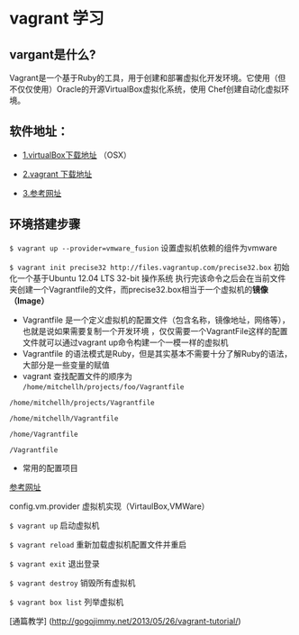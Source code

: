 **vagrant 学习**
========================
vargant是什么?
----------------
Vagrant是一个基于Ruby的工具，用于创建和部署虚拟化开发环境。它使用（但不仅仅使用）Oracle的开源VirtualBox虚拟化系统，使用 Chef创建自动化虚拟环境。

软件地址：
----------------
- [1.virtualBox下载地址](http://download.virtualbox.org/virtualbox/4.2.18/VirtualBox-4.2.18-88780-OSX.dmg) （OSX）

- [2.vagrant 下载地址](http://downloads.vagrantup.com/)

- [3.参考网址](http://docs.vagrantup.com/v2/getting-started/index.html)

环境搭建步骤
----------------
`$ vagrant up --provider=vmware_fusion` 设置虚拟机依赖的组件为vmware

`$ vagrant init precise32 http://files.vagrantup.com/precise32.box` 初始化一个基于Ubuntu 12.04 LTS 32-bit 操作系统 执行完该命令之后会在当前文件夹创建一个Vagrantfile的文件，而precise32.box相当于一个虚拟机的**镜像（Image）**
- Vagrantfile 是一个定义虚拟机的配置文件（包含名称，镜像地址，网络等），也就是说如果需要复制一个开发环境 ，仅仅需要一个VagrantFile这样的配置文件就可以通过vagrant up命令构建一个一模一样的虚拟机
- Vagrantfile 的语法模式是Ruby，但是其实基本不需要十分了解Ruby的语法，大部分是一些变量的赋值
- vagrant 查找配置文件的顺序为
`/home/mitchellh/projects/foo/Vagrantfile`

`/home/mitchellh/projects/Vagrantfile`

`/home/mitchellh/Vagrantfile`

`/home/Vagrantfile`

`/Vagrantfile`

- 常用的配置项目

[参考网址](http://docs.vagrantup.com/v2/vagrantfile/machine_settings.html)

config.vm.provider 虚拟机实现（VirtaulBox,VMWare）

`$ vagrant up` 启动虚拟机

`$ vagrant reload` 重新加载虚拟机配置文件并重启

`$ vagrant exit` 退出登录

`$ vagrant destroy` 销毁所有虚拟机

`$ vagrant box list` 列举虚拟机

[通篇教学] (http://gogojimmy.net/2013/05/26/vagrant-tutorial/)
